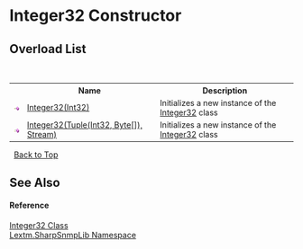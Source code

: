 # Integer32 Constructor 
 


## Overload List
&nbsp;<table><tr><th></th><th>Name</th><th>Description</th></tr><tr><td>![Public method](media/pubmethod.gif "Public method")</td><td><a href="M_Lextm_SharpSnmpLib_Integer32__ctor">Integer32(Int32)</a></td><td>
Initializes a new instance of the <a href="T_Lextm_SharpSnmpLib_Integer32">Integer32</a> class</td></tr><tr><td>![Public method](media/pubmethod.gif "Public method")</td><td><a href="M_Lextm_SharpSnmpLib_Integer32__ctor_1">Integer32(Tuple(Int32, Byte[]), Stream)</a></td><td>
Initializes a new instance of the <a href="T_Lextm_SharpSnmpLib_Integer32">Integer32</a> class</td></tr></table>&nbsp;
<a href="#integer32-constructor">Back to Top</a>

## See Also


#### Reference
<a href="T_Lextm_SharpSnmpLib_Integer32">Integer32 Class</a><br /><a href="N_Lextm_SharpSnmpLib">Lextm.SharpSnmpLib Namespace</a><br />